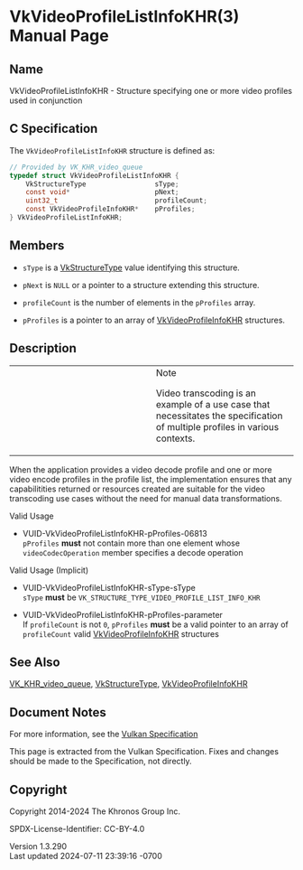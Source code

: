 # VkVideoProfileListInfoKHR(3) Manual Page

## Name

VkVideoProfileListInfoKHR - Structure specifying one or more video
profiles used in conjunction



## <a href="#_c_specification" class="anchor"></a>C Specification

The `VkVideoProfileListInfoKHR` structure is defined as:

``` c
// Provided by VK_KHR_video_queue
typedef struct VkVideoProfileListInfoKHR {
    VkStructureType                 sType;
    const void*                     pNext;
    uint32_t                        profileCount;
    const VkVideoProfileInfoKHR*    pProfiles;
} VkVideoProfileListInfoKHR;
```

## <a href="#_members" class="anchor"></a>Members

- `sType` is a [VkStructureType](https://registry.khronos.org/vulkan/specs/1.3-extensions/man/html/VkStructureType.html) value identifying
  this structure.

- `pNext` is `NULL` or a pointer to a structure extending this
  structure.

- `profileCount` is the number of elements in the `pProfiles` array.

- `pProfiles` is a pointer to an array of
  [VkVideoProfileInfoKHR](https://registry.khronos.org/vulkan/specs/1.3-extensions/man/html/VkVideoProfileInfoKHR.html) structures.

## <a href="#_description" class="anchor"></a>Description

<table>
<colgroup>
<col style="width: 50%" />
<col style="width: 50%" />
</colgroup>
<tbody>
<tr>
<td class="icon"><em></em></td>
<td class="content">Note
<p>Video transcoding is an example of a use case that necessitates the
specification of multiple profiles in various contexts.</p></td>
</tr>
</tbody>
</table>

When the application provides a video decode profile and one or more
video encode profiles in the profile list, the implementation ensures
that any capabilitities returned or resources created are suitable for
the video transcoding use cases without the need for manual data
transformations.

Valid Usage

- <a href="#VUID-VkVideoProfileListInfoKHR-pProfiles-06813"
  id="VUID-VkVideoProfileListInfoKHR-pProfiles-06813"></a>
  VUID-VkVideoProfileListInfoKHR-pProfiles-06813  
  `pProfiles` **must** not contain more than one element whose
  `videoCodecOperation` member specifies a decode operation

Valid Usage (Implicit)

- <a href="#VUID-VkVideoProfileListInfoKHR-sType-sType"
  id="VUID-VkVideoProfileListInfoKHR-sType-sType"></a>
  VUID-VkVideoProfileListInfoKHR-sType-sType  
  `sType` **must** be `VK_STRUCTURE_TYPE_VIDEO_PROFILE_LIST_INFO_KHR`

- <a href="#VUID-VkVideoProfileListInfoKHR-pProfiles-parameter"
  id="VUID-VkVideoProfileListInfoKHR-pProfiles-parameter"></a>
  VUID-VkVideoProfileListInfoKHR-pProfiles-parameter  
  If `profileCount` is not `0`, `pProfiles` **must** be a valid pointer
  to an array of `profileCount` valid
  [VkVideoProfileInfoKHR](https://registry.khronos.org/vulkan/specs/1.3-extensions/man/html/VkVideoProfileInfoKHR.html) structures

## <a href="#_see_also" class="anchor"></a>See Also

[VK_KHR_video_queue](https://registry.khronos.org/vulkan/specs/1.3-extensions/man/html/VK_KHR_video_queue.html),
[VkStructureType](https://registry.khronos.org/vulkan/specs/1.3-extensions/man/html/VkStructureType.html),
[VkVideoProfileInfoKHR](https://registry.khronos.org/vulkan/specs/1.3-extensions/man/html/VkVideoProfileInfoKHR.html)

## <a href="#_document_notes" class="anchor"></a>Document Notes

For more information, see the <a
href="https://registry.khronos.org/vulkan/specs/1.3-extensions/html/vkspec.html#VkVideoProfileListInfoKHR"
target="_blank" rel="noopener">Vulkan Specification</a>

This page is extracted from the Vulkan Specification. Fixes and changes
should be made to the Specification, not directly.

## <a href="#_copyright" class="anchor"></a>Copyright

Copyright 2014-2024 The Khronos Group Inc.

SPDX-License-Identifier: CC-BY-4.0

Version 1.3.290  
Last updated 2024-07-11 23:39:16 -0700
